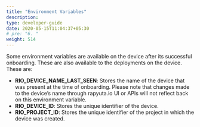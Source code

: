 ```yaml
---
title: "Environment Variables"
description:
type: developer-guide
date: 2020-05-15T11:04:37+05:30
# pre: "6. "
weight: 514
---
```

Some environment variables are available on the device after its successful onboarding.
These are also available to the deployments on the device. These are:

*  **RIO_DEVICE_NAME_LAST_SEEN**: Stores the name of the device that was present at the time of onboarding. Please note that changes made to the device’s name through rapyuta.io UI or APIs will not reflect back on this environment variable.
*  **RIO_DEVICE_ID**: Stores the unique identifier of the device.
*  **RIO_PROJECT_ID**: Stores the unique identifier of the project in which the device was created.

